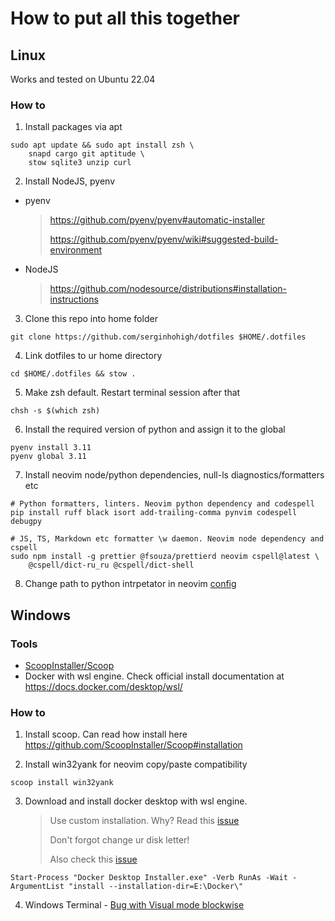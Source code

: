 # How to put all this together

## Linux

Works and tested on Ubuntu 22.04

### How to

1. Install packages via apt

```
sudo apt update && sudo apt install zsh \
    snapd cargo git aptitude \
    stow sqlite3 unzip curl
```

2. Install NodeJS, pyenv

- pyenv
  > https://github.com/pyenv/pyenv#automatic-installer
  >
  > https://github.com/pyenv/pyenv/wiki#suggested-build-environment
- NodeJS
  > https://github.com/nodesource/distributions#installation-instructions

3. Clone this repo into home folder

```
git clone https://github.com/serginhohigh/dotfiles $HOME/.dotfiles
```

4. Link dotfiles to ur home directory

```
cd $HOME/.dotfiles && stow .
```

5. Make zsh default. Restart terminal session after that

```
chsh -s $(which zsh)
```

6. Install the required version of python and assign it to the global

```
pyenv install 3.11
pyenv global 3.11
```

7. Install neovim node/python dependencies, null-ls diagnostics/formatters etc

```
# Python formatters, linters. Neovim python dependency and codespell
pip install ruff black isort add-trailing-comma pynvim codespell debugpy

# JS, TS, Markdown etc formatter \w daemon. Neovim node dependency and cspell
sudo npm install -g prettier @fsouza/prettierd neovim cspell@latest \
    @cspell/dict-ru_ru @cspell/dict-shell
```

8. Change path to python intrpetator in neovim [config](https://github.com/serginhohigh/dotfiles/blob/6d58bc0523d791b348606053b488aa2241d2ad7a/.config/nvim/init.lua#L4)

## Windows

### Tools

- [ScoopInstaller/Scoop](https://github.com/ScoopInstaller/Scoop)
- Docker with wsl engine. Check official install documentation at https://docs.docker.com/desktop/wsl/

### How to

1. Install scoop. Can read how install here https://github.com/ScoopInstaller/Scoop#installation

2. Install win32yank for neovim copy/paste compatibility

```
scoop install win32yank
```

3. Download and install docker desktop with wsl engine.
   > Use custom installation. Why? Read this [issue](https://github.com/docker/for-win/issues/13318)
   >
   > Don't forgot change ur disk letter!
   >
   > Also check this [issue](https://github.com/microsoft/WSL/issues/8725)

```
Start-Process "Docker Desktop Installer.exe" -Verb RunAs -Wait -ArgumentList "install --installation-dir=E:\Docker\"
```

4. Windows Terminal - [Bug with Visual mode blockwise](https://github.com/microsoft/terminal/issues/5790)
